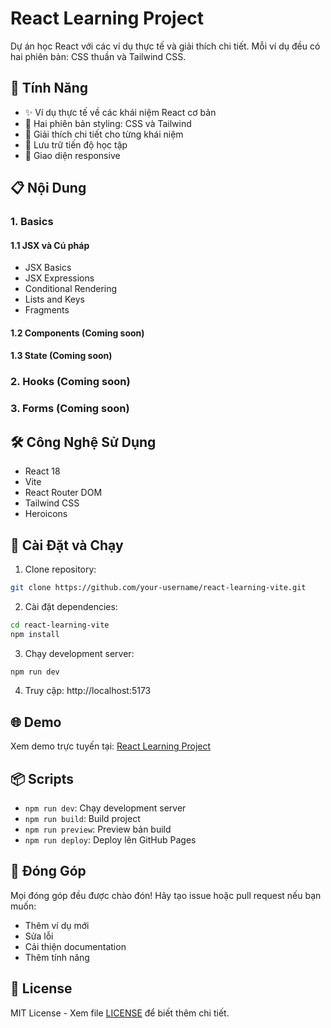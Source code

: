 # React Learning Project

Dự án học React với các ví dụ thực tế và giải thích chi tiết. Mỗi ví dụ đều có hai phiên bản: CSS thuần và Tailwind CSS.

## 🚀 Tính Năng

- ✨ Ví dụ thực tế về các khái niệm React cơ bản
- 🎨 Hai phiên bản styling: CSS và Tailwind
- 📝 Giải thích chi tiết cho từng khái niệm
- 💾 Lưu trữ tiến độ học tập
- 📱 Giao diện responsive

## 📋 Nội Dung

### 1. Basics
#### 1.1 JSX và Cú pháp
- JSX Basics
- JSX Expressions
- Conditional Rendering
- Lists and Keys
- Fragments

#### 1.2 Components (Coming soon)
#### 1.3 State (Coming soon)

### 2. Hooks (Coming soon)
### 3. Forms (Coming soon)

## 🛠️ Công Nghệ Sử Dụng

- React 18
- Vite
- React Router DOM
- Tailwind CSS
- Heroicons

## 🚀 Cài Đặt và Chạy

1. Clone repository:
```bash
git clone https://github.com/your-username/react-learning-vite.git
```

2. Cài đặt dependencies:
```bash
cd react-learning-vite
npm install
```

3. Chạy development server:
```bash
npm run dev
```

4. Truy cập: http://localhost:5173

## 🌐 Demo

Xem demo trực tuyến tại: [React Learning Project](https://your-username.github.io/react-learning-vite/)

## 📦 Scripts

- `npm run dev`: Chạy development server
- `npm run build`: Build project
- `npm run preview`: Preview bản build
- `npm run deploy`: Deploy lên GitHub Pages

## 🤝 Đóng Góp

Mọi đóng góp đều được chào đón! Hãy tạo issue hoặc pull request nếu bạn muốn:
- Thêm ví dụ mới
- Sửa lỗi
- Cải thiện documentation
- Thêm tính năng

## 📝 License

MIT License - Xem file [LICENSE](LICENSE) để biết thêm chi tiết.

